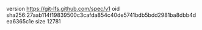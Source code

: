 version https://git-lfs.github.com/spec/v1
oid sha256:27aab114f19839500c3cafda854c40de5741bdb5bdd2981ba8dbb4dea6365c1e
size 12781
